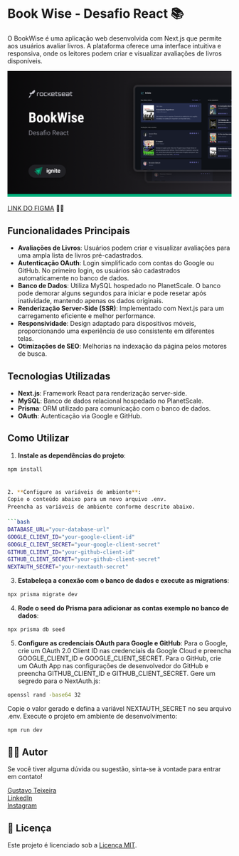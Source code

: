 # Book Wise - Desafio React 📚

O BookWise é uma aplicação web desenvolvida com Next.js que permite aos usuários avaliar livros. A plataforma oferece uma interface intuitiva e responsiva, onde os leitores podem criar e visualizar avaliações de livros disponíveis.

![Preview do FIGMA](./docs/bookwise-cover.png)

[LINK DO FIGMA](https://www.figma.com/file/IwSrNBNRBGJOwbCMHKIxfa/BookWise-%E2%80%A2-Desafio-React-Copy?fuid=853790913868129834) 👨‍🎨

## Funcionalidades Principais

- **Avaliações de Livros**: Usuários podem criar e visualizar avaliações para uma ampla lista de livros pré-cadastrados.
- **Autenticação OAuth**: Login simplificado com contas do Google ou GitHub. No primeiro login, os usuários são cadastrados automaticamente no banco de dados.
- **Banco de Dados**: Utiliza MySQL hospedado no PlanetScale. O banco pode demorar alguns segundos para iniciar e pode resetar após inatividade, mantendo apenas os dados originais.
- **Renderização Server-Side (SSR)**: Implementado com Next.js para um carregamento eficiente e melhor performance.
- **Responsividade**: Design adaptado para dispositivos móveis, proporcionando uma experiência de uso consistente em diferentes telas.
- **Otimizações de SEO**: Melhorias na indexação da página pelos motores de busca.

## Tecnologias Utilizadas

- **Next.js**: Framework React para renderização server-side.
- **MySQL**: Banco de dados relacional hospedado no PlanetScale.
- **Prisma**: ORM utilizado para comunicação com o banco de dados.
- **OAuth**: Autenticação via Google e GitHub.

## Como Utilizar

1. **Instale as dependências do projeto**:
  ```bash
  npm install


2. **Configure as variáveis de ambiente**:
Copie o conteúdo abaixo para um novo arquivo .env.
Preencha as variáveis de ambiente conforme descrito abaixo.

  ```bash
  DATABASE_URL="your-database-url"
  GOOGLE_CLIENT_ID="your-google-client-id"
  GOOGLE_CLIENT_SECRET="your-google-client-secret"
  GITHUB_CLIENT_ID="your-github-client-id"
  GITHUB_CLIENT_SECRET="your-github-client-secret"
  NEXTAUTH_SECRET="your-nextauth-secret"
  ```

3. **Estabeleça a conexão com o banco de dados e execute as migrations**:
  ```bash
  npx prisma migrate dev
  ```

4. **Rode o seed do Prisma para adicionar as contas exemplo no banco de dados**:
  ```bash
  npx prisma db seed
  ```

5. **Configure as credenciais OAuth para Google e GitHub**:
Para o Google, crie um OAuth 2.0 Client ID nas credenciais da Google Cloud e preencha GOOGLE_CLIENT_ID e GOOGLE_CLIENT_SECRET.
Para o GitHub, crie um OAuth App nas configurações de desenvolvedor do GitHub e preencha GITHUB_CLIENT_ID e GITHUB_CLIENT_SECRET.
Gere um segredo para o NextAuth.js:
  ```bash
  openssl rand -base64 32
  ```

Copie o valor gerado e defina a variável NEXTAUTH_SECRET no seu arquivo .env.
Execute o projeto em ambiente de desenvolvimento:
  ```bash
  npm run dev
  ```


## 👨‍💻 Autor
Se você tiver alguma dúvida ou sugestão, sinta-se à vontade para entrar em contato!

[Gustavo Teixeira](https://github.com/taylosstls)  
[LinkedIn](https://www.linkedin.com/in/gustavoteixeiralgnt/)  
[Instagram](https://www.instagram.com/gustavo.lgnt/)

## 📄 Licença

Este projeto é licenciado sob a [Licença MIT](https://opensource.org/licenses/MIT).
